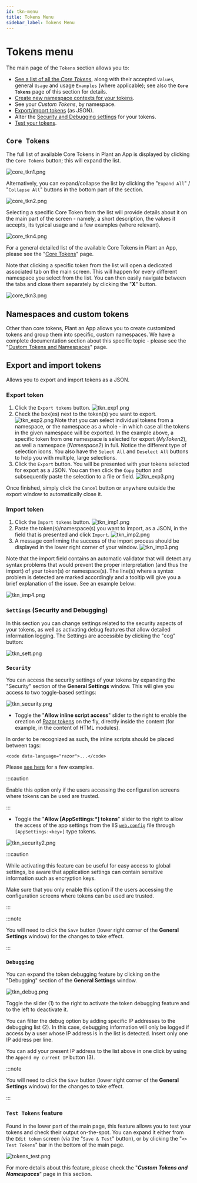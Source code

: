 ```yaml
---
id: tkn-menu
title: Tokens Menu
sidebar_label: Tokens Menu
---
```


# Tokens menu

The main page of the `Tokens` section allows you to:

* [See a list of all the ](#core-tokens)<em>[Core Tokens](#core-tokens)</em>, along with their accepted `Values`, general `Usage` and usage `Examples` (where applicable); see also the **`Core Tokens`** page of this section for details.
* [Create new namespace contexts for your tokens](#namespaces-and-custom-tokens).
* See your <em>Custom Tokens</em>, by namespace.
* [Export/import tokens](#export-and-import-tokens) (as JSON).
* Alter the [Security and Debugging settings](#settings-security-and-debugging) for your tokens.
* [Test your tokens](#test-tokens-feature).

## `Core Tokens`

The full list of available Core Tokens in Plant an App is displayed by clicking the `Core Tokens` button; this will expand the list.

<img src="/img/core_tkn1.png" alt="core_tkn1.png"></img>

Alternatively, you can expand/collapse the list by clicking the "`Expand All`" / "`Collapse All`" buttons in the bottom part of the section.

<img src="/img/core_tkn2.png" alt="core_tkn2.png"></img>

Selecting a specific Core Token from the list will provide details about it on the main part of the screen - namely, a short description, the values it accepts, its typical usage and a few examples (where relevant).

<img src="/img/core_tkn4.png" alt="core_tkn4.png"></img>

For a general detailed list of the available Core Tokens in Plant an App, please see the "<a href="https://learn.plantanapp.com/docs/tokens/tkn-core" target="_blank">Core Tokens</a>" page.

Note that clicking a specific token from the list will open a dedicated associated tab on the main screen. This will happen for every different namespace you select from the list. You can then easily navigate between the tabs and close them separately by clicking the "<strong>X</strong>" button.

<img src="/img/core_tkn3.png" alt="core_tkn3.png"></img>

## Namespaces and custom tokens

Other than core tokens, Plant an App allows you to create customized tokens and group them into specific, custom namespaces. We have a complete documentation section about this specific topic - please see the "<a href="https://learn.plantanapp.com/docs/tokens/custom-tokens-and-namespaces" target="_blank">Custom Tokens and Namespaces</a>" page.

## Export and import tokens

Allows you to export and import tokens as a JSON.

### **Export token**

1. Click the `Export tokens` button.
    <img src="/img/tkn_exp1.png" alt="tkn_exp1.png"></img>
2. Check the box(es) next to the token(s) you want to export.
    <img src="/img/tkn_exp2.png" alt="tkn_exp2.png"></img>
    Note that you can select individual tokens from a namespace, or the namespace as a whole - in which case all the tokens in the given namespace will be exported.
    In the example above, a specific token from one namespace is selected for export (<em>MyToken2</em>), as well a namespace (<em>Namespace2</em>) in full. Notice the different type of selection icons. You also have the `Select All` and `Deselect All` buttons to help you with multiple, large selections.
3. Click the `Export` button. You will be presented with your tokens selected for export as a JSON. You can then click the `Copy` button and subsequently paste the selection to a file or field.
    <img src="/img/tkn_exp3.png" alt="tkn_exp3.png"></img>

Once finished, simply click the `Cancel` button or anywhere outside the export window to automatically close it.

### **Import token**

1. Click the `Import tokens` button.
    <img src="/img/tkn_imp1.png" alt="tkn_imp1.png"></img>
2. Paste the token(s)/namespace(s) you want to import, as a JSON, in the field that is presented and click `Import`.
    <img src="/img/tkn_imp2.png" alt="tkn_imp2.png"></img>
3. A message confirming the success of the import process should be displayed in the lower right corner of your window.
    <img src="/img/tkn_imp3.png" alt="tkn_imp3.png"></img>

Note that the import field contains an automatic validator that will detect any syntax problems that would prevent the proper interpretation (and thus the import) of your token(s) or namespace(s). The line(s) where a syntax problem is detected are marked accordingly and a tooltip will give you a brief explanation of the issue. See an example below:

<img src="/img/tkn_imp4.png" alt="tkn_imp4.png"></img>

### `Settings` (Security and Debugging)

In this section you can change settings related to the security aspects of your tokens, as well as activating debug features that allow detailed information logging. The Settings are accessible by clicking the "cog" button:

<img src="/img/tkn_sett.png" alt="tkn_sett.png"></img>

### `Security`

You can access the security settings of your tokens by expanding the "Security" section of the **General Settings** window. This will give you access to two toggle-based settings:

<img src="/img/tkn_security.png" alt="tkn_security.png"></img>

* Toggle the "<strong>Allow inline script access</strong>" slider to the right to enable the creation of <a href="https://learn.microsoft.com/en-us/aspnet/core/mvc/views/razor?view=aspnetcore-6.0">Razor tokens</a> on the fly, directly inside the content (for example, in the content of HTML modules).

In order to be recognized as such, the inline scripts should be placed between tags:

```
<code data-language="razor">...</code>
```

Please <a href="https://docs.dnnsharp.com/my-tokens/scripts/razor-examples.html">see here</a> for a few examples.

:::caution

Enable this option only if the users accessing the configuration screens where tokens can be used are trusted.

:::

* Toggle the "<strong>Allow [AppSettings:\*] tokens</strong>" slider to the right to allow the access of the app settings from the IIS <a href="https://learn.microsoft.com/en-us/aspnet/core/host-and-deploy/iis/web-config?view=aspnetcore-6.0">`web.config`</a> file through `[AppSettings:<key>]` type tokens.

<img src="/img/tkn_security2.png" alt="tkn_security2.png"></img>

:::caution

While activating this feature can be useful for easy access to global settings, be aware that application settings can contain sensitive information such as encryption keys.

Make sure that you only enable this option if the users accessing the configuration screens where tokens can be used are trusted.

:::

:::note

You will need to click the `Save` button (lower right corner of the **General Settings** window) for the changes to take effect.

:::

### `Debugging`

You can expand the token debugging feature by clicking on the "Debugging" section of the **General Settings** window.

<img src="/img/tkn_debug.png" alt="tkn_debug.png"></img>

Toggle the slider (1) to the right to activate the token debugging feature and to the left to deactivate it.

You can filter the debug option by adding specific IP addresses to the debugging list (2). In this case, debugging information will only be logged if access by a user whose IP address is in the list is detected. Insert only one IP address per line.

You can add your present IP address to the list above in one click by using the `Append my current IP` button (3).

:::note

You will need to click the `Save` button (lower right corner of the **General Settings** window) for the changes to take effect.

:::

### `Test Tokens` feature

Found in the lower part of the main page, this feature allows you to test your tokens and check their output on-the-spot. You can expand it either from the `Edit token` screen (via the "`Save & Test`" button), or by clicking the "`<> Test Tokens`" bar in the bottom of the main page.

<img src="/img/tokens_test.png" alt="tokens_test.png"></img>

For more details about this feature, please check the "***Custom Tokens and Namespaces***" page in this section.